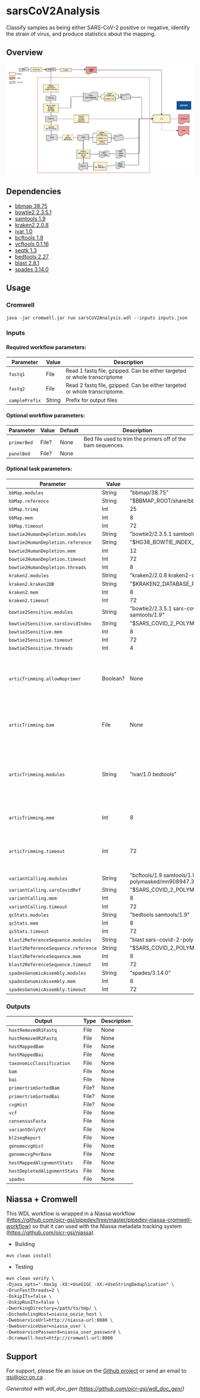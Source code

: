 # sarsCoV2Analysis

Classify samples as being either SARS-CoV-2 positive or negative, identify the strain of virus, and produce statistics about the mapping.

## Overview

![Alt text](docs/SARSCoVAnalysisSummary.png?raw=true)

## Dependencies

* [bbmap 38.75](https://sourceforge.net/projects/bbmap/)
* [bowtie2 2.3.5.1](https://sourceforge.net/projects/bowtie-bio/files/bowtie2/2.1.0/bowtie2-2.1.0-linux-x86_64.zi)
* [samtools 1.9](https://github.com/samtools/samtools/releases/download/1.9/samtools-1.9.tar.bz2)
* [kraken2 2.0.8](https://ccb.jhu.edu/software/kraken2/index.shtml?t=downloads)
* [ivar 1.0](https://github.com/andersen-lab/ivar)
* [bcftools 1.9](https://github.com/samtools/bcftools/releases/download/1.9/bcftools-1.9.tar.bz2)
* [vcftools 0.1.16](https://vcftools.github.io/downloads.html)
* [seqtk 1.3](https://github.com/lh3/seqtk/archive/v1.3.tar.gz)
* [bedtools 2.27](https://github.com/arq5x/bedtools2/releases/tag/v2.27.1)
* [blast 2.8.1](ftp://ftp.ncbi.nlm.nih.gov/blast/executables/blast+/2.9.0/ncbi-blast-2.9.0+-x64-linux.tar.gz)
* [spades 3.14.0](http://cab.spbu.ru/files/release3.14.0/manual.html)


## Usage

### Cromwell
```
java -jar cromwell.jar run sarsCoV2Analysis.wdl --inputs inputs.json
```

### Inputs

#### Required workflow parameters:
Parameter|Value|Description
---|---|---
`fastq1`|File|Read 1 fastq file, gzipped. Can be either targeted or whole transcriptome
`fastq2`|File|Read 2 fastq file, gzipped. Can be either targeted or whole transcriptome.
`samplePrefix`|String|Prefix for output files


#### Optional workflow parameters:
Parameter|Value|Default|Description
---|---|---|---
`primerBed`|File?|None|Bed file used to trim the primers off of the bam sequences.
`panelBed`|File?|None|


#### Optional task parameters:
Parameter|Value|Default|Description
---|---|---|---
`bbMap.modules`|String|"bbmap/38.75"|
`bbMap.reference`|String|"$BBMAP_ROOT/share/bbmap/resources/adapters.fa"|
`bbMap.trimq`|Int|25|
`bbMap.mem`|Int|8|
`bbMap.timeout`|Int|72|
`bowtie2HumanDepletion.modules`|String|"bowtie2/2.3.5.1 samtools/1.9 hg38-bowtie-index/2.3.5.1"|
`bowtie2HumanDepletion.reference`|String|"$HG38_BOWTIE_INDEX_ROOT/hg38_random_index"|
`bowtie2HumanDepletion.mem`|Int|12|
`bowtie2HumanDepletion.timeout`|Int|72|
`bowtie2HumanDepletion.threads`|Int|8|
`kraken2.modules`|String|"kraken2/2.0.8 kraken2-database/1"|
`kraken2.kraken2DB`|String|"$KRAKEN2_DATABASE_ROOT/"|
`kraken2.mem`|Int|8|
`kraken2.timeout`|Int|72|
`bowtie2Sensitive.modules`|String|"bowtie2/2.3.5.1 sars-covid-2-polymasked-bowtie-index/2.3.5.1 samtools/1.9"|
`bowtie2Sensitive.sarsCovidIndex`|String|"$SARS_COVID_2_POLYMASKED_BOWTIE_INDEX_ROOT/MN908947.3.mask"|
`bowtie2Sensitive.mem`|Int|8|
`bowtie2Sensitive.timeout`|Int|72|
`bowtie2Sensitive.threads`|Int|4|
`articTrimming.allowNoprimer`|Boolean?|None|Allow reads that don't have primer sequence? Ligation prep = false, nextera = true.
`articTrimming.bam`|File|None|Host depleted and aligned to mn908947 bam file.
`articTrimming.modules`|String|"ivar/1.0 bedtools"|Environment module name and version to load (space separated) before command execution.
`articTrimming.mem`|Int|8|Memory (in GB) to allocate to the job.
`articTrimming.timeout`|Int|72|Maximum amount of time (in hours) the task can run for.
`variantCalling.modules`|String|"bcftools/1.9 samtools/1.9 vcftools/0.1.16 seqtk/1.3 sars-covid-2-polymasked/mn908947.3"|
`variantCalling.sarsCovidRef`|String|"$SARS_COVID_2_POLYMASKED_ROOT/MN908947.3.mask.fasta"|
`variantCalling.mem`|Int|8|
`variantCalling.timeout`|Int|72|
`qcStats.modules`|String|"bedtools samtools/1.9"|
`qcStats.mem`|Int|8|
`qcStats.timeout`|Int|72|
`blast2ReferenceSequence.modules`|String|"blast sars-covid-2-polymasked/mn908947.3"|
`blast2ReferenceSequence.reference`|String|"$SARS_COVID_2_POLYMASKED_ROOT/MN908947.3.mask.fasta"|
`blast2ReferenceSequence.mem`|Int|8|
`blast2ReferenceSequence.timeout`|Int|72|
`spadesGenomicAssembly.modules`|String|"spades/3.14.0"|
`spadesGenomicAssembly.mem`|Int|8|
`spadesGenomicAssembly.timeout`|Int|72|


### Outputs

Output | Type | Description
---|---|---
`hostRemovedR1Fastq`|File|None
`hostRemovedR2Fastq`|File|None
`hostMappedBam`|File|None
`hostMappedBai`|File|None
`taxonomicClassification`|File|None
`bam`|File|None
`bai`|File|None
`primertrimSortedBam`|File?|None
`primertrimSortedBai`|File?|None
`cvgHist`|File?|None
`vcf`|File|None
`consensusFasta`|File|None
`variantOnlyVcf`|File|None
`bl2seqReport`|File|None
`genomecvgHist`|File|None
`genomecvgPerBase`|File|None
`hostMappedAlignmentStats`|File|None
`hostDepletedAlignmentStats`|File|None
`spades`|File|None


## Niassa + Cromwell

This WDL workflow is wrapped in a Niassa workflow (https://github.com/oicr-gsi/pipedev/tree/master/pipedev-niassa-cromwell-workflow) so that it can used with the Niassa metadata tracking system (https://github.com/oicr-gsi/niassa).

* Building
```
mvn clean install
```

* Testing
```
mvn clean verify \
-Djava_opts="-Xmx1g -XX:+UseG1GC -XX:+UseStringDeduplication" \
-DrunTestThreads=2 \
-DskipITs=false \
-DskipRunITs=false \
-DworkingDirectory=/path/to/tmp/ \
-DschedulingHost=niassa_oozie_host \
-DwebserviceUrl=http://niassa-url:8080 \
-DwebserviceUser=niassa_user \
-DwebservicePassword=niassa_user_password \
-Dcromwell-host=http://cromwell-url:8000
```

## Support

For support, please file an issue on the [Github project](https://github.com/oicr-gsi) or send an email to gsi@oicr.on.ca .

_Generated with wdl_doc_gen (https://github.com/oicr-gsi/wdl_doc_gen/)_
